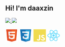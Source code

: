 ## Hi! I'm daaxzin
<div>
   <a href="https://github.com/daaxzin">
    <img height="180em" src="https://github-readme-stats.vercel.app/api?username=daaxzin&show_icons=true&theme=tokyonight&include_all_commits=true">
    <img height="180em" src="https://github-readme-stats.vercel.app/api/top-langs/?username=daaxzin&layout=compact&langs_count=16&theme=tokyonight">
</div>
  <div style="display:inline-block;"><br>
    <img align="center" alt="dax-Html" hright="30" width="40" src="https://raw.githubusercontent.com/devicons/devicon/master/icons/html5/html5-original.svg">
    <img align="center" alt="dax-Html" hright="30" width="40" src="https://raw.githubusercontent.com/devicons/devicon/master/icons/css3/css3-original.svg">
    <img align="center" alt="dax-Html" hright="30" width="40" src="https://raw.githubusercontent.com/devicons/devicon/master/icons/javascript/javascript-plain.svg">
    <img align="center" alt="dax-Html" hright="30" width="40" src="https://raw.githubusercontent.com/devicons/devicon/master/icons/react/react-original.svg">
  </div>
